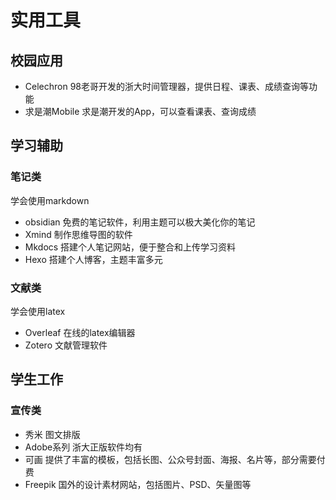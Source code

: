 # 实用工具

## 校园应用
- Celechron 
98老哥开发的浙大时间管理器，提供日程、课表、成绩查询等功能
- 求是潮Mobile
求是潮开发的App，可以查看课表、查询成绩

## 学习辅助
### 笔记类
学会使用markdown
- obsidian
免费的笔记软件，利用主题可以极大美化你的笔记
- Xmind
制作思维导图的软件
- Mkdocs
搭建个人笔记网站，便于整合和上传学习资料
- Hexo
搭建个人博客，主题丰富多元
### 文献类
学会使用latex
- Overleaf
在线的latex编辑器
- Zotero
文献管理软件


## 学生工作
### 宣传类
- 秀米
图文排版
- Adobe系列
浙大正版软件均有
- 可画
提供了丰富的模板，包括长图、公众号封面、海报、名片等，部分需要付费
- Freepik
国外的设计素材网站，包括图片、PSD、矢量图等
